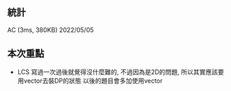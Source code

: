 ## 統計
AC (3ms, 380KB)
2022/05/05

## 本次重點
- LCS
寫過一次過後就覺得沒什麼難的, 不過因為是2D的問題, 所以其實應該要用vector去裝DP的狀態
以後的題目會多加使用vector